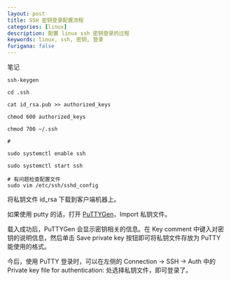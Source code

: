 ```yaml
---
layout: post
title: SSH 密钥登录配置流程
categories: [linux]
description: 配置 linux ssh 密钥登录的过程
keywords: linux, ssh, 密钥, 登录
furigana: false
---
```

笔记

``` shell
ssh-keygen

cd .ssh

cat id_rsa.pub >> authorized_keys

chmod 600 authorized_keys

chmod 700 ~/.ssh

#

sudo systemctl enable ssh

sudo systemctl start ssh

# 有问题检查配置文件
sudo vim /etc/ssh/sshd_config

```

将私钥文件 id_rsa 下载到客户端机器上。

如果使用 putty 的话，打开 [PuTTYGen](https://www.chiark.greenend.org.uk/~sgtatham/putty/latest.html)，Import 私钥文件。

载入成功后，PuTTYGen 会显示密钥相关的信息。在 Key comment 中键入对密钥的说明信息，然后单击 Save private key 按钮即可将私钥文件存放为 PuTTY 能使用的格式。

今后，使用 PuTTY 登录时，可以在左侧的 Connection -> SSH -> Auth 中的 Private key file for authentication: 处选择私钥文件，即可登录了。
